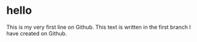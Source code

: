 # hello
This is my very first line on Github.
This text is written in the first branch I have created on Github.
